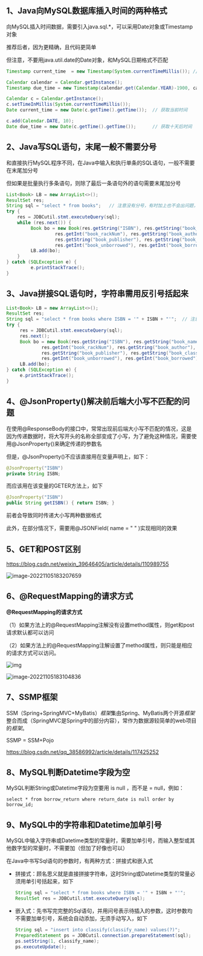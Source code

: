 ## 1、Java向MySQL数据库插入时间的两种格式

向MySQL插入时间数据，需要引入java.sql.*，可以采用Date对象或Timestamp对象

推荐后者，因为更精确，且代码更简单

但注意，不要用java.util.date的Date对象，和MySQL日期格式不匹配

```java
Timestamp current_time  = new Timestamp(System.currentTimeMillis()); // 获取当前时间

Calendar calendar = Calendar.getInstance();
Timestamp due_time = new Timestamp(calendar.get(Calendar.YEAR)-1900, calendar.get(Calendar.MONTH), calendar.get(Calendar.DATE)+10, calendar.get(Calendar.HOUR_OF_DAY), calendar.get(Calendar.MINUTE), calendar.get(Calendar.SECOND), calendar.get(Calendar.MILLISECOND)); // 获取十天后的时间
```

```java
Calendar c = Calendar.getInstance();
c.setTimeInMillis(System.currentTimeMillis());
Date current_time = new Date(c.getTime().getTime());  // 获取当前时间

c.add(Calendar.DATE, 10);  
Date due_time = new Date(c.getTime().getTime());      // 获取十天后时间
```

## 2、Java写SQL语句，末尾一般不需要分号

和直接执行MySQL程序不同，在Java中输入和执行单条的SQL语句，一般不需要在末尾加分号

但如果是批量执行多条语句，则除了最后一条语句外的语句需要末尾加分号

```java
List<Book> LB = new ArrayList<>();
ResultSet res;
String sql = "select * from books";   // 注意没有分号，有时加上也不会出问题，但有时会报错
try {
    res = JDBCutil.stmt.executeQuery(sql);
    while (res.next()) {
         Book bo = new Book(res.getString("ISBN"), res.getString("book_name"),
                  res.getInt("book_rackNum"), res.getString("book_author"),
                  res.getString("book_publisher"), res.getString("book_classify"),
                  res.getInt("book_unborrowed"), res.getInt("book_borrowed"));
         LB.add(bo);
    }
} catch (SQLException e) {
         e.printStackTrace();
}
```

## 3、Java拼接SQL语句时，字符串需用反引号括起来

```java
List<Book> LB = new ArrayList<>();
ResultSet res;
String sql = "select * from books where ISBN = '" + ISBN + "'";  // 注意这里的`
try {
     res = JDBCutil.stmt.executeQuery(sql);
     res.next();
     Book bo = new Book(res.getString("ISBN"), res.getString("book_name"),
             res.getInt("book_rackNum"), res.getString("book_author"),
             res.getString("book_publisher"), res.getString("book_classify"),
             res.getInt("book_unborrowed"), res.getInt("book_borrowed"));
     LB.add(bo);
} catch (SQLException e) {
     e.printStackTrace();
}
```

## 4、@JsonProperty()解决前后端大小写不匹配的问题

在使用@ResponseBody的接口中，常常出现前后端大小写不匹配的情况，这是因为传递数据时，将大写开头的名称全部变成了小写，为了避免这种情况，需要使用@JsonProperty()来确定传递的参数名

但是，@JsonProperty()不应该直接用在变量声明上，如下：

```java
@JsonProperty("ISBN")
private String ISBN;
```

而应该用在该变量的GETER方法上，如下

```java
@JsonProperty("ISBN")
public String getISBN() { return ISBN; }
```

前者会导致同时传递大小写两种数据格式

此外，在部分情况下，需要用@JSONField( name = " " )实现相同的效果

## 5、GET和POST区别

https://blog.csdn.net/weixin_39646405/article/details/110989755

 ![image-20221105183207659](https://my-typora-image-host.oss-cn-hangzhou.aliyuncs.com//img/image-20221105183207659.png)



## 6、@RequestMapping的请求方式

**@RequestMapping的请求方式**

（1）如果方法上的@RequestMapping注解没有设置method属性，则get和post请求默认都可以访问

（2）如果方法上的@RequestMapping注解设置了method属性，则只能是相应的请求方式可以访问。 

 ![img](https://my-typora-image-host.oss-cn-hangzhou.aliyuncs.com//img/3HP{A@9K@]1@E$S$8ZRF9GX.png)

 ![image-20221105183104836](https://my-typora-image-host.oss-cn-hangzhou.aliyuncs.com//img/image-20221105183104836.png)

## 7、SSMP框架

SSM（Spring+SpringMVC+MyBatis）*框架*集由Spring、MyBatis两个开源*框架*整合而成（SpringMVC是Spring中的部分内容），常作为数据源较简单的web项目的*框架*。

SSMP = SSM+Pojo

https://blog.csdn.net/qq_38586992/article/details/117425252



## 8、MySQL判断Datetime字段为空

MySQL判断String或Datetime字段为空要用 is null ，而不是 = null，例如：

```mysql
select * from borrow_return where return_date is null order by borrow_id;
```



## 9、MySQL中的字符串和Datetime加单引号

MySQL中输入字符串或Datetime类型的常量时，需要加单引号，而输入整型或其他数字型的常量时，不需要加（但加了好像也可以）

在Java中书写Sql语句的参数时，有两种方式：拼接式和嵌入式

- 拼接式：顾名思义就是直接拼接字符串，这时String或Datetime类型的常量必须用单引号括起来，如下

  ```java
  String sql = "select * from books where ISBN = '" + ISBN + "'";
  ResultSet res = JDBCutil.stmt.executeQuery(sql);
  ```

- 嵌入式：先书写完完整的Sql语句，并用问号表示待插入的参数，这时参数均不需要加单引号，系统会自动添加，无须手动写入，如下

  ```java
  String sql = "insert into classify(classify_name) values(?)";
  PreparedStatement ps = JDBCutil.connection.prepareStatement(sql);
  ps.setString(1, classify_name);
  ps.executeUpdate();
  ```




